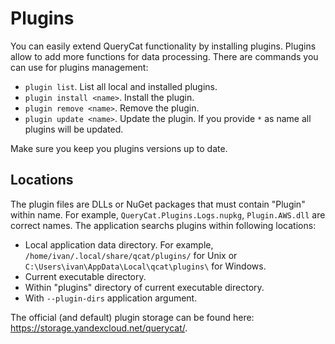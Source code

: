# Plugins

You can easily extend QueryCat functionality by installing plugins. Plugins allow to add more functions for data processing. There are commands you can use for plugins management:

- `plugin list`. List all local and installed plugins.
- `plugin install <name>`. Install the plugin.
- `plugin remove <name>`. Remove the plugin.
- `plugin update <name>`. Update the plugin. If you provide `*` as name all plugins will be updated.

Make sure you keep you plugins versions up to date.

## Locations

The plugin files are DLLs or NuGet packages that must contain "Plugin" within name. For example, `QueryCat.Plugins.Logs.nupkg`, `Plugin.AWS.dll` are correct names. The application searchs plugins within following locations:

- Local application data directory. For example, `/home/ivan/.local/share/qcat/plugins/` for Unix or `C:\Users\ivan\AppData\Local\qcat\plugins\` for Windows.
- Current executable directory.
- Within "plugins" directory of current executable directory.
- With `--plugin-dirs` application argument.

The official (and default) plugin storage can be found here: https://storage.yandexcloud.net/querycat/.
